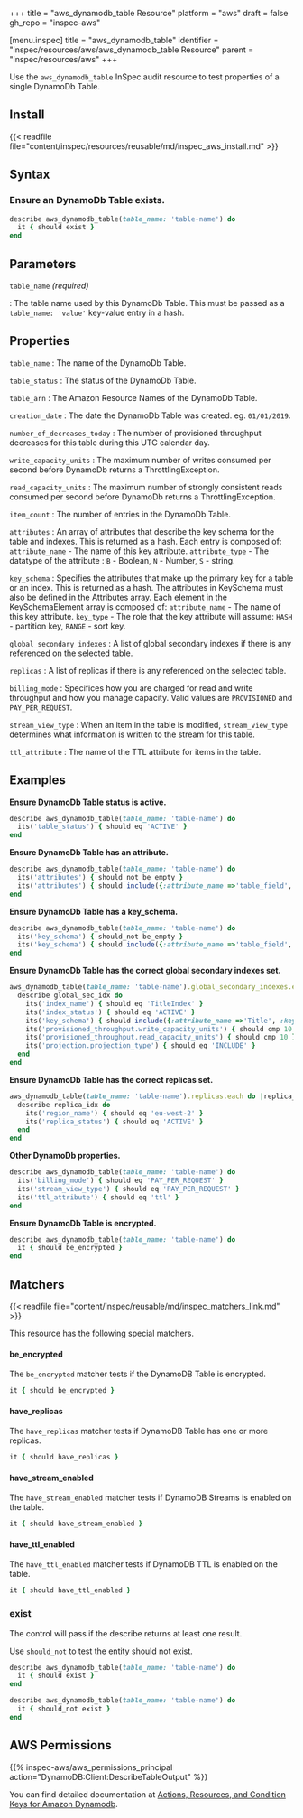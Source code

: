 +++
title = "aws_dynamodb_table Resource"
platform = "aws"
draft = false
gh_repo = "inspec-aws"

[menu.inspec]
title = "aws_dynamodb_table"
identifier = "inspec/resources/aws/aws_dynamodb_table Resource"
parent = "inspec/resources/aws"
+++

Use the `aws_dynamodb_table` InSpec audit resource to test properties of a single DynamoDb Table.

## Install

{{< readfile file="content/inspec/resources/reusable/md/inspec_aws_install.md" >}}

## Syntax

### Ensure an DynamoDb Table exists.

```ruby
describe aws_dynamodb_table(table_name: 'table-name') do
  it { should exist }
end
```

## Parameters

`table_name` _(required)_

: The table name used by this DynamoDb Table. This must be passed as a `table_name: 'value'` key-value entry in a hash.

## Properties

`table_name`
: The name of the DynamoDb Table.

`table_status`
: The status of the DynamoDb Table.

`table_arn`
: The Amazon Resource Names of the DynamoDb Table.

`creation_date`
: The date the DynamoDb Table was created. eg. `01/01/2019`.

`number_of_decreases_today`
: The number of provisioned throughput decreases for this table during this UTC calendar day.

`write_capacity_units`
: The maximum number of writes consumed per second before DynamoDb returns a ThrottlingException.

`read_capacity_units`
: The maximum number of strongly consistent reads consumed per second before DynamoDb returns a ThrottlingException.

`item_count`
: The number of entries in the  DynamoDb Table.

`attributes`
: An array of attributes that describe the key schema for the table and indexes. This is returned as a hash. Each entry is composed of: `attribute_name` - The name of this key attribute. `attribute_type` - The datatype of the attribute : `B` - Boolean, `N` - Number, `S` - string.

`key_schema`
: Specifies the attributes that make up the primary key for a table or an index. This is returned as a hash. The attributes in KeySchema must also be defined in the Attributes array. Each element in the KeySchemaElement array is composed of: `attribute_name` - The name of this key attribute. `key_type` - The role that the key attribute will assume: `HASH` - partition key, `RANGE` - sort key.

`global_secondary_indexes`
: A list of global secondary indexes if there is any referenced on the selected table.

`replicas`
: A list of replicas if there is any referenced on the selected table.

`billing_mode`
: Specifices how you are charged for read and write throughput and how you manage capacity. Valid values are `PROVISIONED` and `PAY_PER_REQUEST`.

`stream_view_type`
: When an item in the table is modified, `stream_view_type` determines what information is written to the stream for this table.

`ttl_attribute`
: The name of the TTL attribute for items in the table.

## Examples

**Ensure DynamoDb Table status is active.**

```ruby
describe aws_dynamodb_table(table_name: 'table-name') do
  its('table_status') { should eq 'ACTIVE' }
end
```

**Ensure DynamoDb Table has an attribute.**

```ruby
describe aws_dynamodb_table(table_name: 'table-name') do
  its('attributes') { should_not be_empty }
  its('attributes') { should include({:attribute_name =>'table_field', :attribute_type =>'N'}) }
end
```

**Ensure DynamoDb Table has a key_schema.**

```ruby
describe aws_dynamodb_table(table_name: 'table-name') do
  its('key_schema') { should_not be_empty }
  its('key_schema') { should include({:attribute_name =>'table_field', :key_type =>'HASH'}) }
end
```

**Ensure DynamoDb Table has the correct global secondary indexes set.**

```ruby
aws_dynamodb_table(table_name: 'table-name').global_secondary_indexes.each do |global_sec_idx|
  describe global_sec_idx do
    its('index_name') { should eq 'TitleIndex' }
    its('index_status') { should eq 'ACTIVE' }
    its('key_schema') { should include({:attribute_name =>'Title', :key_type =>'HASH'}) }
    its('provisioned_throughput.write_capacity_units') { should cmp 10 }
    its('provisioned_throughput.read_capacity_units') { should cmp 10 }
    its('projection.projection_type') { should eq 'INCLUDE' }
  end
end
```

**Ensure DynamoDb Table has the correct replicas set.**

```ruby
aws_dynamodb_table(table_name: 'table-name').replicas.each do |replica_idx|
  describe replica_idx do
    its('region_name') { should eq 'eu-west-2' }
    its('replica_status') { should eq 'ACTIVE' }
  end
end
```

**Other DynamoDb properties.**

```ruby
describe aws_dynamodb_table(table_name: 'table-name') do
  its('billing_mode') { should eq 'PAY_PER_REQUEST' }
  its('stream_view_type') { should eq 'PAY_PER_REQUEST' }
  its('ttl_attribute') { should eq 'ttl' }
end
```

**Ensure DynamoDb Table is encrypted.**

```ruby
describe aws_dynamodb_table(table_name: 'table-name') do
  it { should be_encrypted }
end
```

## Matchers

{{< readfile file="content/inspec/reusable/md/inspec_matchers_link.md" >}}

This resource has the following special matchers.

#### be_encrypted

The `be_encrypted` matcher tests if the DynamoDB Table is encrypted.

```ruby
it { should be_encrypted }
```

#### have_replicas

The `have_replicas` matcher tests if DynamoDB Table has one or more replicas.

```ruby
it { should have_replicas }
```

#### have_stream_enabled

The `have_stream_enabled` matcher tests if DynamoDB Streams is enabled on the table.

```ruby
it { should have_stream_enabled }
```

#### have_ttl_enabled

The `have_ttl_enabled` matcher tests if DynamoDB TTL is enabled on the table.

```ruby
it { should have_ttl_enabled }
```

### exist

The control will pass if the describe returns at least one result.

Use `should_not` to test the entity should not exist.

```ruby
describe aws_dynamodb_table(table_name: 'table-name') do
  it { should exist }
end
```

```ruby
describe aws_dynamodb_table(table_name: 'table-name') do
  it { should_not exist }
end
```

## AWS Permissions

{{% inspec-aws/aws_permissions_principal action="DynamoDB:Client:DescribeTableOutput" %}}

You can find detailed documentation at [Actions, Resources, and Condition Keys for Amazon Dynamodb](https://docs.aws.amazon.com/IAM/latest/UserGuide/list_amazondynamodb.html).
